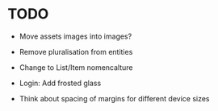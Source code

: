 

# TODO

- Move assets images into images?
- Remove pluralisation from entities
- Change to List/Item nomencalture

- Login: Add frosted glass

- Think about spacing of margins for different device sizes
